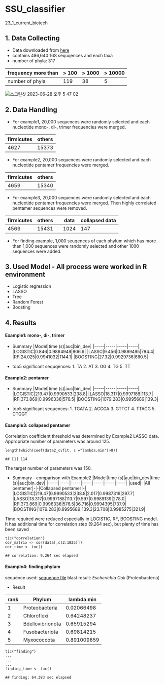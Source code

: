 # SSU_classifier
23_1_current_biotech  
  
## 1. Data Collecting
* Data downloaded from [here](https://github.com/yphsieh/16S-ITGDB/tree/master/data)
* contains 486,640 16S sequqences and each taxa
* number of phyla: 317
   
|frequency more than| > 100 | > 1000 | > 10000 |
|-----|----|-----|------|
|number of phyla| 119 | 38 | 5 |

![스크린샷 2023-06-28 오후 5 47 02](https://github.com/cmkim1/SSU_classifier/assets/119988478/0935f846-b4f6-4315-be31-7dbcece006e1)  
  
## 2. Data Handling
* For example1, 20,000 sequences were randomly selected and each nucleotide mono-, di-, trimer frequencies were merged.
   
|firmicutes|others|
|-----|-----|
|4627|15373|  

* For example2, 20,000 sequences were randomly selected and each nucleotide pentamer frequencies were merged.
   
|firmicutes|others|
|-----|-----|
|4659|15340|  

* For example3, 20,000 sequences were randomly selected and each nucleotide pentamer frequencies were merged. Then highly correlated pentamer sequences were removed.
   
|firmicutes|others|       | data |collapsed data|
|-----|-----|-----|----|-----|
|4569|15431|      |1024|147|  

* For finding example, 1,000 seuqences of each phylum which has more than 1,000 sequences were randomly selected and other 1000 sequences were added.
  
## 3. Used Model - All process were worked in R environment
* Logistic regression
* LASSO
* Tree
* Random Forest
* Boosting
  
## 4. Results
#### Example1: mono-, di-, trimer
  * Summary
    |Model|time (s)|auc|bin_dev|
    |-----|-----|-----|-----|
    |LOGISTIC|0.846|0.9894948|806.6|
    |LASSO|9.456|0.9899495|784.4|
    |RF|24.025|0.9941032|1144.1|
    |BOOSTING|27.32|0.9929736|680.5|
      
  * top5 significant sequqences: 1. TA 2. AT 3. GG 4. TG 5. TT


            
#### Example2: pentamer
  * Summary
    |Model|time (s)|auc|bin_dev|
    |-----|-----|-----|-----|
    |LOGISTIC|219.47|0.9990533|238.8|
    |LASSO|18.317|0.9997188|113.7|
    |RF|373.869|0.9996336|576.5|
    |BOOSTING|1079.283|0.9995689|139.3|

  * top5 significant sequences: 1. TGATA 2. ACCGA 3. GTTCT 4. TTACG 5. CTGGT

#### Example3: collapsed pentamer
  Correlation coefficient threshold was determined by Example2 LASSO data.
  Appropriate number of parameters was around 125.
  
  ```
  length(which(coef(data2_cvfit, s ="lambda.min")>0))
  ```
  ```
  ## [1] 114
  ```

  The target number of parameters was 150.  
  
  * Summary - comparison with Example2
    |Model|time (s)|auc|bin_dev|time (s)|auc|bin_dev|
    |-----|-----|-----|-----|-----|-----|-----|
    |used|-|All pentamer|-|-|Collapsed pentamer|-|
    |LOGISTIC|219.47|0.9990533|238.8|2.017|0.9987319|297.7|
    |LASSO|18.317|0.9997188|113.7|9.597|0.9989139|278.0|
    |RF|373.869|0.9996336|576.5|36.716|0.9994395|737.9|
    |BOOSTING|1079.283|0.9995689|139.3|23.708|0.9985275|321.9|

  Time required were reduced especially in LOGISTIC, RF, BOOSTING model.
  It has additional time for correlation step (9.264 sec), but plenty of time has been saved
```
tic("correlation")
cor_matrix <- cor(data[,c(2:1025)])
cor_time <- toc()
```
```
## correlation: 9.264 sec elapsed
```

  
#### Example4: finding phylum
  sequence used:
  [sequence file]([sequence-2.txt](https://github.com/cmkim1/SSU_classifier/files/11893250/sequence-2.txt))
  blast result: *Escherichia Coli* (Proteobacteria)  
  * Result
    
  |rank|Phylum|lambda.min|
  |-----|-----|-----|
  |1|Proteobacteria|0.02066498|
  |2|Chloroflexi|0.64248237|
  |3|Bdellovibrionota|0.65915294|
  |4|Fusobacteriota|0.69814215|
  |5|Myxococcota|0.891009659|
  
  
```
tic("finding")
...
...
...
finding_time <- toc()
```
```
## finding: 64.383 sec elapsed
```

